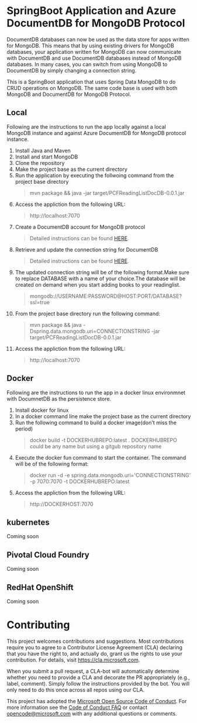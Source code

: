 
 # SpringBoot Application and Azure DocumentDB for MongoDB Protocol
DocumentDB databases can now be used as the data store for apps written for MongoDB. This means that by using existing drivers for MongoDB databases, your application written for MongoDB can now communicate with DocumentDB and use DocumentDB databases instead of MongoDB databases. In many cases, you can switch from using MongoDB to DocumentDB by simply changing a connection string.

This is a SpringBoot application that uses Spring Data MongoDB to do CRUD operations on MongoDB. The same code base is used with both MongoDB and DocumentDB for MongoDB Protocol.

## Local
Following are the instructions to run the app locally against a local MongoDB instance and against Azure DocumentDB for MongoDB protocol instance.
1. Install Java and Maven
2. Install and start MongoDB
3. Clone the repository
4. Make the project base as the current directory 
5. Run the application by executing the follwoing command from the project base directory
      >  mvn package && java  -jar target/PCFReadingListDocDB-0.0.1.jar 
6. Access the appliction from the following URL:
      > http://localhost:7070    
7. Create a DocumentDB account for MongoDB protocol
     > Detailed instructions can be found [HERE](https://docs.microsoft.com/en-us/azure/documentdb/documentdb-create-account).
8. Retrieve and update the connection string for DocumentDB
     > Detailed instructions can be found [HERE](https://docs.microsoft.com/en-us/azure/documentdb/documentdb-connect-mongodb-account).
9. The updated connection string will be of the following format.Make sure to replace DATABASE with a name of your choice.The database will be created on demand when you start adding books to your readinglist.    
      > mongodb://USERNAME:PASSWORD@HOST:PORT/DATABASE?ssl=true
10. From the project base directory run the following command:
      > mvn package && java -Dspring.data.mongodb.uri=CONNECTIONSTRING -jar target/PCFReadingListDocDB-0.0.1.jar
11. Access the appliction from the following URL:
      > http://localhost:7070 

## Docker
Following are the instructions to run the app in a docker linux environmnet with DocumnetDB as the persistence store.
1. Install docker for linux 
2. In a docker command line make the project base as the current directory
3. Run the following command to build a docker image(don't miss the period)
   > docker build -t DOCKERHUBREPO:latest .
   DOCKERHUBREPO could be any name but using a gitgub repository name 
4. Execute the docker fun command to start the container. The command will be of the following format:
   >  docker run -d -e spring.data.mongodb.uri='CONNECTIONSTRING' -p 7070:7070 -t DOCKERHUBREPO:latest
5. Access the appliction from the following URL:
   > http://DOCKERHOST:7070 

## kubernetes
Coming soon
## Pivotal Cloud Foundry
Coming soon
## RedHat OpenShift
Coming soon

# Contributing

This project welcomes contributions and suggestions.  Most contributions require you to agree to a
Contributor License Agreement (CLA) declaring that you have the right to, and actually do, grant us
the rights to use your contribution. For details, visit https://cla.microsoft.com.

When you submit a pull request, a CLA-bot will automatically determine whether you need to provide
a CLA and decorate the PR appropriately (e.g., label, comment). Simply follow the instructions
provided by the bot. You will only need to do this once across all repos using our CLA.

This project has adopted the [Microsoft Open Source Code of Conduct](https://opensource.microsoft.com/codeofconduct/).
For more information see the [Code of Conduct FAQ](https://opensource.microsoft.com/codeofconduct/faq/) or
contact [opencode@microsoft.com](mailto:opencode@microsoft.com) with any additional questions or comments.
